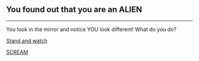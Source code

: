 ## You found out that you are an **ALIEN**
---

You look in the mirror and notice YOU look different! What do you do?


[Stand and watch](green.md)

[SCREAM](scream.md)

